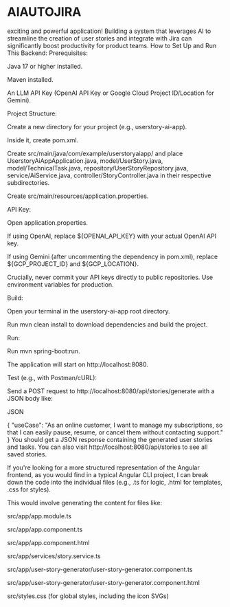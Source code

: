 # AIAUTOJIRA
exciting and powerful application! Building a system that leverages AI to streamline the creation of user stories and integrate with Jira can significantly boost productivity for product teams.
How to Set Up and Run This Backend:
Prerequisites:

Java 17 or higher installed.

Maven installed.

An LLM API Key (OpenAI API Key or Google Cloud Project ID/Location for Gemini).

Project Structure:

Create a new directory for your project (e.g., userstory-ai-app).

Inside it, create pom.xml.

Create src/main/java/com/example/userstoryaiapp/ and place UserstoryAiAppApplication.java, model/UserStory.java, model/TechnicalTask.java, repository/UserStoryRepository.java, service/AiService.java, controller/StoryController.java in their respective subdirectories.

Create src/main/resources/application.properties.

API Key:

Open application.properties.

If using OpenAI, replace ${OPENAI_API_KEY} with your actual OpenAI API key.

If using Gemini (after uncommenting the dependency in pom.xml), replace ${GCP_PROJECT_ID} and ${GCP_LOCATION}.

Crucially, never commit your API keys directly to public repositories. Use environment variables for production.

Build:

Open your terminal in the userstory-ai-app root directory.

Run mvn clean install to download dependencies and build the project.

Run:

Run mvn spring-boot:run.

The application will start on http://localhost:8080.

Test (e.g., with Postman/cURL):

Send a POST request to http://localhost:8080/api/stories/generate with a JSON body like:

JSON

{
    "useCase": "As an online customer, I want to manage my subscriptions, so that I can easily pause, resume, or cancel them without contacting support."
}
You should get a JSON response containing the generated user stories and tasks. You can also visit http://localhost:8080/api/stories to see all saved stories.

If you're looking for a more structured representation of the Angular frontend, as you would find in a typical Angular CLI project, I can break down the code into the individual files (e.g., .ts for logic, .html for templates, .css for styles).

This would involve generating the content for files like:

src/app/app.module.ts

src/app/app.component.ts

src/app/app.component.html

src/app/services/story.service.ts

src/app/user-story-generator/user-story-generator.component.ts

src/app/user-story-generator/user-story-generator.component.html

src/styles.css (for global styles, including the icon SVGs)
